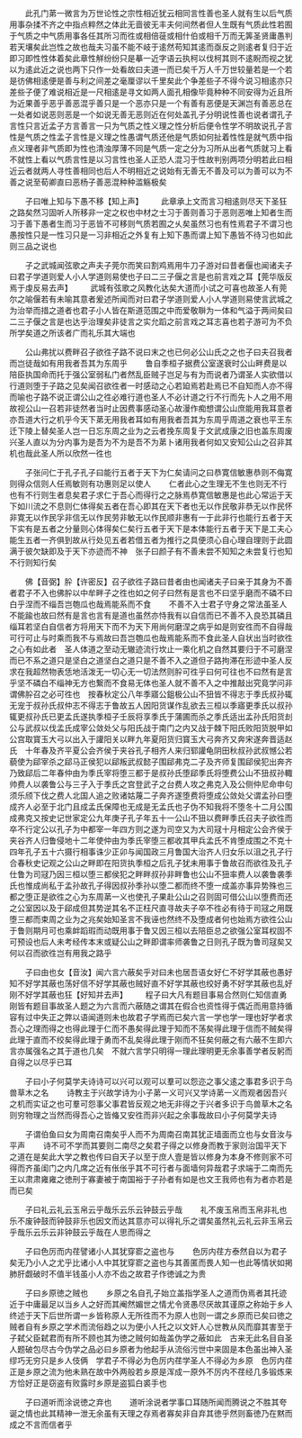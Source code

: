 <!-- { "loadSidebar": true } -->
　　此孔门苐一微言为万世论性之宗性相近犹云相同言性善也圣人就有生以后气质用事杂揉不齐之中指点粹然之体此无啬彼无丰夫何间然者但人生既有气质此性若囿于气质之中气质用事各任其所习而徃或相倍蓰或相什伯或相千万而无筭圣贤庸愚判若天壤矣此岂性之故也哉夫习虽不能不岐于逺然苟知其逺而亟反之则逺者复归于近即习即性性体着矣此章性觧纷纷只是摹一近字语云执柯以伐柯其则不逺睨而视之犹以为逺此近之说也两下只作一处看故曰夫道一而已矣千万人千万世较量若是一个若是彷佛相逺便是善与利之间差之毫厘谬以千里矣此个争差些子不得今说习相逺亦只差些子便了难说相近是一尺相逺是寻文如两人面孔相像毕竟种种不同安得为近且所为近果善乎恶乎善恶混乎善只是一个恶亦只是一个有善有恶便是天渊岂有善恶总在一处者如说恶则恶是一个如说无善无恶则近在何处盖孔子分明说性善也说者谓孔子言性只言近孟子方言善言一只为气质之性义理之性分析后便令性学不明故说孔子言性是气质之性孟子言性是义理之性愚谓气质还他是气质如何扯着性性是就气质中指点义理者非气质即为性也清浊厚薄不同是气质一定之分为习所从出者气质就习上看不就性上看以气质言性是以习言性也圣人正恐人混习于性故判别两项分明若此曰相近云者就两人寻性善相同也后人不明相近之说始有无善无不善及可以为善可以为不善之说至荀卿直曰恶杨子善恶混种种滥觞极矣

　　子曰唯上知与下愚不移【知上声】
　　此章承上文而言习相逺则尽天下圣狂之路矣然习固听人所移非一定之权也中材之士习于善则善习于恶则恶唯上知者生而习于善下愚者生而习于恶皆不可移则气质若囿之乆矣虽然习也有性焉君子不谓习也愚按性只是一性习只是一习非相近之外复有上知下愚而谓上知下愚皆不待习也如此则三品之说也

　　子之武城闻弦歌之声夫子莞尔而笑曰割鸡焉用牛刀子游对曰昔者偃也闻诸夫子曰君子学道则爱人小人学道则易使也子曰二三子偃之言是也前言戏之耳【莞华版反焉于虔反易去声】
　　武城有弦歌之风教化达矣大道而小试之可喜也故圣人有莞尔之喻偃若有未喻其意者爰述所闻而对曰君子学道则爱人小人学道则易使言武城之为治举而措之道者也君子小人皆在斯道范围之中而爱敬聨为一体和气溢于两间矣曰二三子偃之言是也达乎治理矣非徒言之实允蹈之前言戏之耳志喜也若子游可为不负所学矣道之所该者广而礼乐其大端也

　　公山弗扰以费畔召子欲徃子路不说曰末之也已何必公山氏之之也子曰夫召我者而岂徒哉如有用我者吾其为东周乎
　　鲁自季桓子据费公室遂衰时公山畔费是以陪臣执国命而托于强公室弱私门者然乱臣贼子岂足与有为而说者乃谓圣人实欲借以行道则堕于子路之见矣闻召欲徃者一时感动之心若廹焉若赴焉已不自知而人亦不得而喻也子路不说正谓公山之徃必难行道也圣人不必计道之行不行而先卜人之用不用故视公山一召若非徒然者当时止因费事感动圣心故漫作痴想谓公山庶能用我耳意者亦吾道大行之机乎今天下苐无用我者耳如有用我者吾其为东周乎周道之衰也平王东迁下陵上替矣圣人岂一日忘东周之业为之云者挽东周复于文武成康之旧也盖东周废兴圣人直以为分内事为是吾为不为是吾不为苐卜诸用我者何如又安知公山之召非其机也哉此圣人所以欣然一徃也

　　子张问仁于孔子孔子曰能行五者于天下为仁矣请问之曰恭寛信敏惠恭则不侮寛则得众信则人任焉敏则有功惠则足以使人
　　仁者此心之生理无不生也则无不行也有不行则生者息矣君子求仁于吾心而得行之之脉焉恭寛信敏惠是也此心常运于天下如川流之不息则仁体得矣五者在吾心即其在天下者也无以作民敬非恭无以作民怀非寛无以作民孚非信无以作民劳非敏无以作民顺非惠有一于此非行也能行五者于天下实有是五者之分量则心体得矣仁矣行五者于天下是本体能行五者于天下是工夫心能生五者一齐俱到故从行处见五者若借五者为推行之具便须心自心理自理则于此圆满于彼欠缺即及于天下亦迹而不神　张子曰颜子有不善未尝不知知之未尝复行也知不行则知行矣

　　佛【音弼】肸【许密反】召子欲徃子路曰昔者由也闻诸夫子曰亲于其身为不善者君子不入也佛肸以中牟畔子之徃也如之何子曰然有是言也不曰坚乎磨而不磷不曰白乎涅而不缁吾岂匏瓜也哉焉能系而不食
　　不善不入士君子守身之常法虽圣人不能踰也故曰然有是言也言有是道也虽然亦恃我有以自信而已不善不入良恐其磷且缁耳若坚白自信者方将用天下而不为天下用尚何磨涅之病乎如是则安徃而不自得哉可行可止与时乘而我不与焉故曰吾岂匏瓜也哉焉能系而不食此圣人自状出当时欲徃之心有如此者　圣人体道之至动无辙迹流行坎止一乘化机之自然其要归于不可磨涅而已不系之道只是坚白之道坚白之道只是不善不入之道但子路拘滞在形迹中圣人反求在我超然物表恁地活泼无一切心无一切法然则肸可徃乎曰何可往也不曰然有是言乎坚不磷白不缁神无方也繋而不食易无体也圣人就不善不入之中推敲出究竟学问非谓佛肸召之必可徃也　按春秋定公八年季寤公鉏极公山不狃皆不得志于季氏叔孙辄无宠于叔孙氏叔仲志不得志于鲁故五人因阳货谋作乱欲去三桓以季寤更季氏以叔孙辄更叔孙氏已更孟氏遂执季桓子壬辰将享季氏于蒲圃而杀之季氏适出孟孙氏阳货刦公与武叔以伐孟氏成宰公敛处父与阳氏战于南门之内又战于棘下阳氏败阳货脱甲如公宫取寳玉大弓以出入于讙阳关以畔九年夏阳货归寳玉大弓奔齐又奔宋遂奔晋适赵氏　十年春及齐平夏公会齐侯于夹谷孔子相齐人来归郓讙龟阴田秋叔孙武叔憾公若藐使为郈宰杀之郈马正侯犯以郈叛武叔懿子围郈弗克二子及齐师复围郈侯犯出奔齐乃致郈后二年春仲由为季氏宰将堕三都于是叔孙氏堕郈季氏将堕费公山不狃叔孙輙帅费人以袭鲁公与三子入于季氏之宫登武子之台费人攻之弗克入及公侧仲尼命申句须乐颀下伐之费人北国人追之败诸姑蔑二子奔齐遂堕费将堕成公敛处父谓孟孙曰堕成齐人必至于北门且成孟氏保障也无成是无孟氏也子伪不知我将不堕冬十二月公围成弗克又按史记世家定公九年庚子孔子年五十一公山不狃以费畔季氏召夫子欲徃而卒不行定公以孔子为中都宰一年四方则之遂为司空又为大司冦十月相定公会齐侯于夹谷齐人归鲁侵地十二年使仲由为季氏宰堕三都收其甲兵孟氏不肯堕成围之不克十四年孔子五十六摄行相事诛少正卯与闻国政三月鲁国大治齐人归女乐以沮之孔子行合春秋史记观之公山之畔即在阳货执季桓之后孔子犹未用事于鲁故召而欲徃及孔子仕鲁为司冦乃因三桓以堕三都侯犯之畔畔叔孙非畔鲁也公山不狃率费人以袭鲁袭季氏也惟成尚私于孟孙故孔子得因叔孙季孙以堕二都而终不堕一成盖亦事异势殊也三都之堕正是欲徃之心为东周苐一义也使孔子果赴公山之召则固可借公山以堕费而还之公室因以及于郈成但其势逆其名不正枉尺直寻故夫子卒不徃必有待于司冦之用既堕三都而束周之业为之兆矣始知圣言不我诬也然终不及堕成者何也始焉方欲徃公山于鲁则期月可也乘衅蹈瑕而动既用事于鲁又因三桓以去陪臣总之欲强公室耳权固不可预设也后人未考经传本末或疑公山之畔即谓率师袭鲁之日则孔子既为鲁司冦矣又何以召而欲徃岂有用我之路乎

　　子曰由也女【音汝】闻六言六蔽矣乎对曰未也居吾语女好仁不好学其蔽也愚好知不好学其蔽也荡好信不好学其蔽也贼好直不好学其蔽也绞好勇不好学其蔽也乱好刚不好学其蔽也狂【好知并去声】
　　程子曰大凡有题目事易合然则仁知信直勇刚皆有题目事故圣人题之为六言而六蔽随之谓其在假合也资性得于偶近而用意持循容有过中失正之弊以语闻道则未也故君子学焉而已矣六言一学也学一理也好学者求吾心之理而得之也得此理于仁而不愚矣得此理于知而不荡矣得此理于信而不贼矣得此理于直而不绞矣得此理于勇而不乱矣得此理于刚而不狂矣何蔽之有六蔽不生即六言亦属强名之其于道也几矣　不就六言学只明得一理此理明更无余事善学者反躬而自得之以尽乎已耳

　　子曰小子何莫学夫诗诗可以兴可以观可以羣可以怨迩之事父逺之事君多识于鸟兽草木之名
　　诗教主于兴故学诗为小子苐一义可兴又学诗苐一义而观者因吾兴之机而实证之也可羣可怨事父事君皆反观之地无非得之于兴者多识于鸟兽草木之名则穷物理之当然而得吾心之皆偹又安徃而非兴起之余事哉故曰小子何莫学夫诗

　　子谓伯鱼曰女为周南召南矣乎人而不为周南召南其犹正墙面而立也与女音汝与平声
　　诗不可不学而其要则二南尽之矣君子得之以修身而教于家则治国平天下之道在是矣此大学之教也传曰自天子以至于庶人壹是皆以修身为本身不修则家不可得而齐虽闺门之内几席之近有伥伥乎其不可行者与面墙何异哉君子求端于二南而先王以肃肃雍雍之徳刑于寡妻被于南国裕于子孙者有如是也文王我师也有为者亦若是而已矣

　　子曰礼云礼云玉帛云乎哉乐云乐云钟鼓云乎哉
　　礼不废玉帛而玉帛非礼也乐不废钟鼓而钟鼓非乐也因文而达其意亦可以得礼乐之谓矣虽然礼云礼云非玉帛云乎哉乐云乐云非钟鼓云乎哉在人思而得之

　　子曰色厉而内荏譬诸小人其犹穿窬之盗也与
　　色厉内荏方泰然自以为君子矣无乃小人之尤乎比诸小人中其犹穿窬之盗也与其善匿而畏人知一也此等情状如掲肺肝觑破时不值半钱虽小人亦不齿之故君子作徳诚之为贵

　　子曰乡原徳之贼也
　　乡原之名自孔子始立盖指学圣人之道而伪焉者其托迹近于中庸最足以当乡人之好而其阉然媚世之情尤令贤愚尽厌故其谨原之称始于乡人终述于天下后世所谓一乡皆称原人无所徃而不为原人也则一谓之乡原而已矣曰徳之贼者自有乡原之学术而流俗趋之以为便小人托之以文奸人心世教从风而靡其害至于子弑父臣弑君而有所不顾也其为徳之贼何如哉盖伪学之蔽如此　古来无此名目自圣人题破包尽古今伪学之品必曰乡原者为他起手从流俗污世中来固是本色虽出神入圣缪巧无穷只是乡人伎俩　学君子不得必为色厉内荏学圣人不得必为乡原　色厉内荏正是乡原之流为他未熟在故中外两般若乡原是浑成一原外不厉内不荏经几多锻炼来方恰好正是窃盗有败露时乡原是盗狐白裘手也

　　子曰道听而涂说徳之弃也
　　道听涂说者学事口耳随所闻而腾说之不胜其夸诞之情也此其精神一泄无余虽有天理之存焉者寡矣非自弃其徳乎然则畜徳乃在黙而成之不言而信者乎

